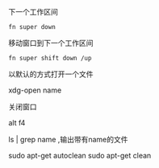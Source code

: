 下一个工作区间

    fn super down

移动窗口到下一个工作区间

    fn super shift down /up

以默认的方式打开一个文件

xdg-open name 

关闭窗口

alt f4

ls | grep name ,输出带有name的文件



sudo apt-get autoclean
sudo apt-get clean
